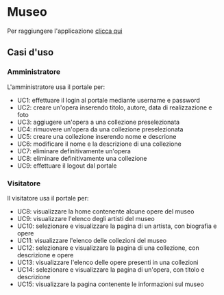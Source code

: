 # Museo

Per raggiungere l'applicazione [clicca qui](https://museo-ropi.herokuapp.com)

## Casi d'uso

### Amministratore

L'amministratore usa il portale per:

- UC1: effettuare il login al portale mediante username e password
- UC2: creare un'opera inserendo titolo, autore, data di realizzazione e foto
- UC3: aggiugere un'opera a una collezione preselezionata
- UC4: rimuovere un'opera da una collezione preselezionata
- UC5: creare una collezione inserendo nome e descrione
- UC6: modificare il nome e la descrizione di una collezione
- UC7: eliminare definitivamente un'opera
- UC8: eliminare definitivamente una collezione
- UC9: effettuare il logout dal portale

### Visitatore

Il visitatore usa il portale per:

- UC8: visualizzare la home contenente alcune opere del museo
- UC9: visualizzare l'elenco degli artisti del museo
- UC10: selezionare e visualizzare la pagina di un artista, con biografia e opere
- UC11: visualizzare l'elenco delle collezioni del museo
- UC12: selezionare e visualizzare la pagina di una collezione, con descrizione e opere
- UC13: visualizzare l'elenco delle opere presenti in una collezioni
- UC14: selezionare e visualizzare la pagina di un'opera, con titolo e descrizione
- UC15: visualizzare la pagina contenente le informazioni sul museo


